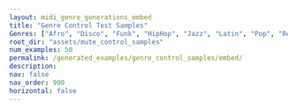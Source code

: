 ```yaml
---
layout: midi_genre_generations_embed
title: "Genre Control Test Samples"
Genres: ["Afro", "Disco", "Funk", "HipHop", "Jazz", "Latin", "Pop", "Reggae", "Rock"]
root_dir: "assets/mute_control_samples"
num_examples: 50
permalink: /generated_examples/genre_control_samples/embed/
description: 
nav: false
nav_order: 900
horizontal: false
---
```



